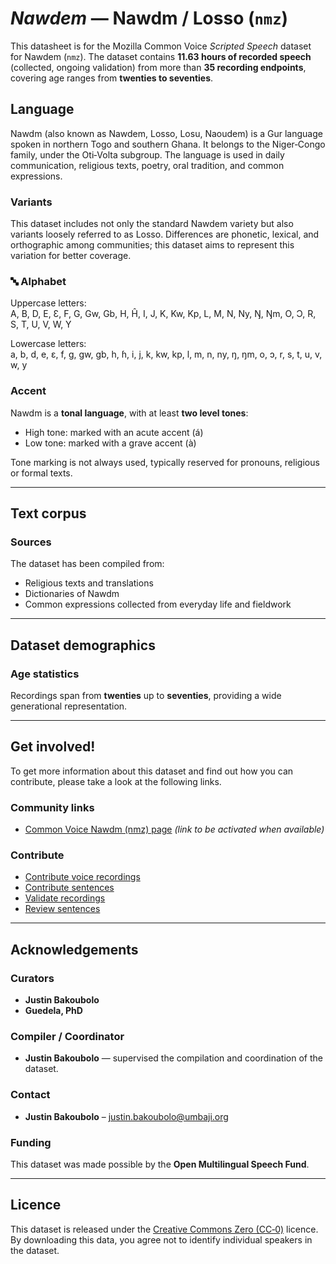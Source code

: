 # *Nawdem* — Nawdm / Losso (`nmz`)

This datasheet is for the Mozilla Common Voice *Scripted Speech* dataset  
for Nawdem (`nmz`). The dataset contains **11.63 hours of recorded speech** (collected, ongoing validation) from more than **35 recording endpoints**, covering age ranges from **twenties to seventies**.

## Language

Nawdm (also known as Nawdem, Losso, Losu, Naoudem) is a Gur language spoken in northern Togo and southern Ghana. It belongs to the Niger‑Congo family, under the Oti‑Volta subgroup. The language is used in daily communication, religious texts, poetry, oral tradition, and common expressions.

### Variants

This dataset includes not only the standard Nawdem variety but also variants loosely referred to as Losso. Differences are phonetic, lexical, and orthographic among communities; this dataset aims to represent this variation for better coverage.

### 🔤 Alphabet

Uppercase letters:  
A, B, D, E, Ɛ, F, G, Gw, Gb, H, Ĥ, I, J, K, Kw, Kp, L, M, N, Ny, Ŋ, Ŋm, O, Ɔ, R, S, T, U, V, W, Y  

Lowercase letters:  
a, b, d, e, ɛ, f, g, gw, gb, h, ɦ, i, j, k, kw, kp, l, m, n, ny, ŋ, ŋm, o, ɔ, r, s, t, u, v, w, y  
 

###  Accent

Nawdm is a **tonal language**, with at least **two level tones**:

- High tone: marked with an acute accent (á)  
- Low tone: marked with a grave accent (à)  

Tone marking is not always used, typically reserved for pronouns, religious or formal texts.

---

## Text corpus

### Sources

The dataset has been compiled from:  
* Religious texts and translations  
* Dictionaries of Nawdm  
* Common expressions collected from everyday life and fieldwork  

---

## Dataset demographics

### Age statistics

Recordings span from **twenties** up to **seventies**, providing a wide generational representation.

---

## Get involved!

To get more information about this dataset and find out how you can contribute, please take a look at the following links.

### Community links

* [Common Voice Nawdm (nmz) page](https://commonvoice.mozilla.org/nmz) *(link to be activated when available)*

### Contribute

* [Contribute voice recordings](https://commonvoice.mozilla.org/nmz/speak)  
* [Contribute sentences](https://commonvoice.mozilla.org/nmz/write)  
* [Validate recordings](https://commonvoice.mozilla.org/nmz/listen)  
* [Review sentences](https://commonvoice.mozilla.org/nmz/review)  

---

## Acknowledgements

### Curators

* **Justin Bakoubolo**  
* **Guedela, PhD**  

### Compiler / Coordinator

* **Justin Bakoubolo** — supervised the compilation and coordination of the dataset.

### Contact

* **Justin Bakoubolo** – [justin.bakoubolo@umbaji.org](mailto:justin.bakoubolo@umbaji.org)

### Funding

This dataset was made possible by the **Open Multilingual Speech Fund**.

---

## Licence

This dataset is released under the [Creative Commons Zero (CC‑0)](https://creativecommons.org/public-domain/cc0/) licence.  
By downloading this data, you agree not to identify individual speakers in the dataset.
